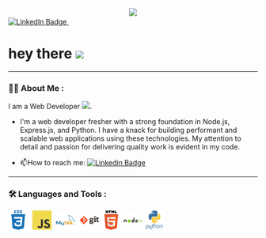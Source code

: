 <div id="header" align="center">
  <img src="https://media.giphy.com/media/M9gbBd9nbDrOTu1Mqx/giphy.gif" width="100"/>
</div>

<div id="badges">
  <a href="www.linkedin.com/in/nivedeeta-godhani">
  <img src="https://img.shields.io/badge/https://www.linkedin.com/in/nivedeeta-godhani/?logo=linkedin&logoColor=white" alt="LinkedIn Badge"/>
  <img src="https://komarev.com/ghpvc/?username=niveditagodhani&style=flat-square&color=blue" alt=""/>
  </a>
  <h1>
  hey there
  <img src="https://media.giphy.com/media/hvRJCLFzcasrR4ia7z/giphy.gif" width="30px"/>
</h1>
</div>

---

### :woman_technologist: About Me :
I am a Web Developer <img src="https://media.giphy.com/media/WUlplcMpOCEmTGBtBW/giphy.gif" width="30">.

- I'm a web developer fresher with a strong foundation in Node.js, Express.js, and Python. I have a knack for building performant and scalable web applications using these technologies. My attention to detail and passion for delivering quality work is evident in my code.



- :mailbox:How to reach me: [![Linkedin Badge](https://img.shields.io/badge/-Nivedeeta-blue?style=flat&logo=Linkedin&logoColor=white)](www.linkedin.com/in/nivedeeta-godhani)


---

### :hammer_and_wrench: Languages and Tools :


<div>
    <img src="https://github.com/devicons/devicon/blob/master/icons/css3/css3-plain-wordmark.svg"  title="CSS3" alt="CSS" width="40" height="40"/>&nbsp;
    <img src="https://github.com/devicons/devicon/blob/master/icons/javascript/javascript-original.svg" title="JavaScript" alt="JavaScript" width="40" height="40"/>&nbsp;
    <img src="https://github.com/devicons/devicon/blob/master/icons/mysql/mysql-original-wordmark.svg" title="MySQL"  alt="MySQL" width="40" height="40"/>&nbsp;
    <img src="https://github.com/devicons/devicon/blob/master/icons/git/git-original-wordmark.svg" title="Git" **alt="Git" width="40" height="40"/>
        <img src="https://github.com/devicons/devicon/blob/master/icons/html5/html5-original-wordmark.svg" title="html" **alt="html" width="40" height="40"/>
  <img src="https://github.com/devicons/devicon/blob/master/icons/nodejs/nodejs-original-wordmark.svg"  title="nodejs" **alt="Nodejs" width="40" height="40"/>
  <img src="https://github.com/devicons/devicon/blob/master/icons/python/python-original-wordmark.svg" title="nodejs" **alt="Nodejs" width="40" height="40"/>
</div>


